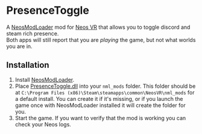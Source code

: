 # PresenceToggle

A [NeosModLoader](https://github.com/zkxs/NeosModLoader) mod for [Neos VR](https://neos.com/) that allows you to toggle discord and steam rich presence.<br>
Both apps will still report that you are *playing* the game, but not what worlds you are in.

## Installation
1. Install [NeosModLoader](https://github.com/zkxs/NeosModLoader).
1. Place [PresenceToggle.dll](https://github.com/art0007i/PresenceToggle/releases/latest/download/PresenceToggle.dll) into your `nml_mods` folder. This folder should be at `C:\Program Files (x86)\Steam\steamapps\common\NeosVR\nml_mods` for a default install. You can create it if it's missing, or if you launch the game once with NeosModLoader installed it will create the folder for you.
1. Start the game. If you want to verify that the mod is working you can check your Neos logs.